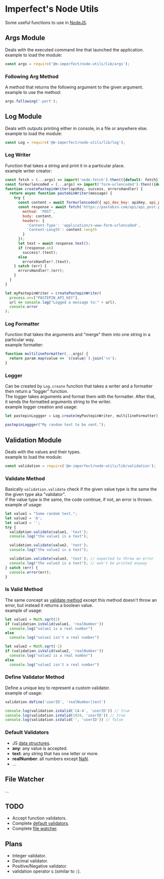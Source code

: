 # Imperfect's Node Utils
Some useful functions to use in [NodeJS](https://nodejs.org/).

## Args Module
Deals with the executed command line that launched the application.  
example to load the module:
```js
const args = require('@m-imperfect/node-utils/lib/args');
```

### Following Arg Method
A method that returns the following argument to the given argument.  
example to use the method:
```js
args.following('-port');
```

## Log Module
Deals with outputs printing either in console, in a file or anywhere else.  
example to load the module:
```js
const Log = require('@m-imperfect/node-utils/lib/log');
```

### Log Writer
Function that takes a string and print it in a particular place.  
example writer creator:
```js
const fetch = (...args) => import('node-fetch').then(({default: fetch}) => fetch(...args));
const formurlencoded = (...args) => import('form-urlencoded').then(({default: formurlencoded}) => formurlencoded(...args));
function createPastepinWriter(apiKey, success, errorsHandler) {
  return async function pastebinWriter(message) {
    try {
      const content = await formurlencoded({ api_dev_key: apiKey, api_paste_code: message, api_option: 'paste' });
      const response = await fetch('https://pastebin.com/api/api_post.php', {
        method: 'POST',
        body: content,
        headers: {
          'Content-Type': 'application/x-www-form-urlencoded',
          'Content-Length': content.length
        }
      });
      let text = await response.text();
      if (response.ok)
        success?.(text);
      else
        errorsHandler?.(text);
    } catch (err) {
      errorsHandler?.(err);
    }
  }
}

let myPastepinWriter = createPastepinWriter(
  process.env["PASTEPIN_API_KEY"],
  url => console.log("Logged a message to:" + url),
  console.error
);
```

### Log Formatter
Function that takes the arguments and "merge" them into one string in a particular way.  
example formatter:
```js
function multilineFormatter(...args) {
  return param.map(value => `${value}`).join('\n');
}
```

### Logger
Can be created by `Log.create` function that takes a writer and a formatter then return a "logger" function.  
The logger takes arguments and format them with the formatter. After that, it sends the formatted arguments string to the writer.  
example logger creation and usage:
```js
let pastepinLoggger = Log.create(myPastepinWriter, multilineFormatter);

pastepinLoggger("My random text to be sent.");
```

## Validation Module
Deals with the values and their types.  
example to load the module:
```js
const validation = require('@m-imperfect/node-utils/lib/validation');
```

### Validate Method
Basically `validation.validate` check if the given value type is the same the the given type aka "validator".  
if the value type is the same, the code continue, if not, an error is thrown.
example of usage:
```js
let value1 = "Some random text.";
let value2 = 'A';
let value3 = '';
try {
  validation.validate(value1, 'text');
  console.log("the value1 is a text");

  validation.validate(value2, 'text');
  console.log("the value2 is a text");

  validation.validate(value3, 'text'); // expected to throw an error
  console.log("the value3 is a text"); // won't be printed anyway
} catch (err) {
  console.error(err);
}
```

### Is Valid Method
The same concept as [validate method](#Validate-Method) except this method doesn't throw an error, but instead it returns a boolean value.  
example of usage:
```js
let value1 = Math.sqrt(2)
if (validation.isValid(value1, 'realNumber'))
  console.log("value1 is a real number")
else
  console.log("value1 isn't a real number")

let value2 = Math.sqrt(-1)
if (validation.isValid(value2, 'realNumber'))
  console.log("value2 is a real number")
else
  console.log("value2 isn't a real number")
```

### Define Validator Method
Define a unique key to represent a custom validator.  
example of usage:
```js
validation.define('userID', 'realNumber|text')

console.log(validation.isValid('CA-4', 'userID')) // true
console.log(validation.isValid(1034, 'userID')) // true
console.log(validation.isValid('', 'userID')) // false
```

### Default Validators
- JS [data structures](https://developer.mozilla.org/en-US/docs/Web/JavaScript/Data_structures).
- **any**: any value is accepted.
- **text**: any string that has one letter or more.
- **realNumber**: all numbers except [NaN](https://developer.mozilla.org/en-US/docs/Web/JavaScript/Reference/Global_Objects/NaN).
- ...

## File Watcher
...

## TODO
- Accept function validators.
- Complete [default validators](#Default-Validators).
- Complete [file watcher](#File-Watcher).

## Plans
- Integer validator.
- Decimal validator.
- Positive/Negative validator.
- validation operator `&` (similar to `|`).
